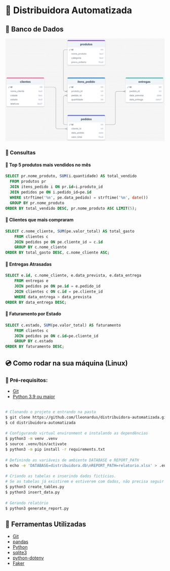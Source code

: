 # 🚚 Distribuidora Automatizada

## 💾 Banco de Dados

![Modelo Entidade Relacionamento para o Banco](./docs/images/database.png)

### 📒 Consultas

#### 🔎 Top 5 produtos mais vendidos no mês

```sql
SELECT pr.nome_produto, SUM(i.quantidade) AS total_vendido
  FROM produtos pr
  JOIN itens_pedido i ON pr.id=i.produto_id
  JOIN pedidos pe ON i.pedido_id=pe.id
  WHERE strftime('%m', pe.data_pedido) = strftime('%m', date())
  GROUP BY pr.nome_produto
ORDER BY total_vendido DESC, pr.nome_produto ASC LIMIT(5);
```

#### 🔎 Clientes que mais compraram

```sql
SELECT c.nome_cliente, SUM(pe.valor_total) AS total_gasto
    FROM clientes c
    JOIN pedidos pe ON pe.cliente_id = c.id
    GROUP BY c.nome_cliente
ORDER BY total_gasto DESC, c.nome_cliente ASC;
```

#### 🔎 Entregas Atrasadas

```sql
SELECT e.id, c.nome_cliente, e.data_prevista, e.data_entrega
    FROM entregas e
    JOIN pedidos pe ON pe.id = e.pedido_id
    JOIN clientes c ON c.id = pe.cliente_id
    WHERE data_entrega > data_prevista
ORDER BY data_entrega DESC;

```

#### 🔎 Faturamento por Estado

```sql
SELECT c.estado, SUM(pe.valor_total) AS faturamento
    FROM clientes c
    JOIN pedidos pe ON c.id=pe.cliente_id
    GROUP BY c.estado
ORDER BY faturamento DESC;
```

## 💿 Como rodar na sua máquina (Linux)

### 📝 Pré-requisitos:

- [Git](https://git-scm.com/downloads)
- [Python 3.9 ou maior](https://www.python.org/downloads/)

```bash

# Clonando o projeto e entrando na pasta
$ git clone https://github.com/lleonardus/distribuidora-automatizada.git
$ cd distribuidora-automatizada

# Configurando virtual environment e instalando as dependências
$ python3 -m venv .venv
$ source .venv/bin/activate
$ python3 -m pip install -r requirements.txt

# Definindo as variáveis de ambiente DATABASE e REPORT_PATH
$ echo -e 'DATABASE=distribuidora.db\nREPORT_PATH=relatorio.xlsx' > .env

# Criando as tabelas e inserindo dados fictícios.
# Se as tabelas já existirem e estiverem com dados, não precisa seguir esse passo
$ python3 create_tables.py
$ python3 insert_data.py

# Gerando relatório
$ python3 generate_report.py
```

## 🧰 Ferramentas Utilizadas

- [Git](https://git-scm.com/downloads)
- [pandas](https://pandas.pydata.org/docs/getting_started/install.html)
- [Python](https://www.python.org/downloads/)
- [sqlite3](https://docs.python.org/3/library/sqlite3.html#module-sqlite3)
- [python-dotenv](https://pypi.org/project/python-dotenv/)
- [Faker](https://pypi.org/project/Faker/)
